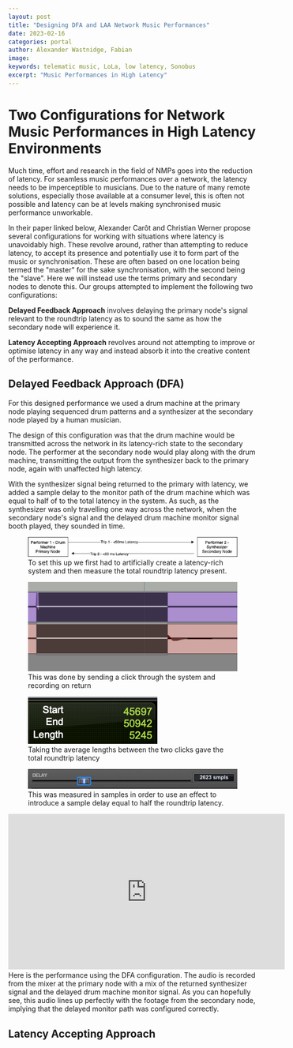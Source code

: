 ```yaml
---
layout: post
title: "Designing DFA and LAA Network Music Performances"
date: 2023-02-16
categories: portal
author: Alexander Wastnidge, Fabian
image: 
keywords: telematic music, LoLa, low latency, Sonobus
excerpt: "Music Performances in High Latency"
---
```




# Two Configurations for Network Music Performances in High Latency Environments

Much time, effort and research in the field of NMPs goes into the reduction of latency.  For seamless music performances over a network, the latency needs to be imperceptible to musicians.  Due to the nature of many remote solutions, especially those available at a consumer level, this is often not possible and latency can be at levels making synchronised music performance unworkable.

In their paper linked below, Alexander Carôt and Christian Werner propose several configurations for working with situations where latency is unavoidably high.  These revolve around, rather than attempting to reduce latency, to accept its presence and potentially use it to form part of the music or synchronisation.  These are often based on one location being termed the "master" for the sake synchronisation, with the second being the "slave".  Here we will instead use the terms primary and secondary nodes to denote this.  Our groups attempted to implement the following two configurations:

**Delayed Feedback Approach** involves delaying the primary node's signal relevant to the roundtrip latency as to sound the same as how the secondary node will experience it.

**Latency Accepting Approach** revolves around not attempting to improve or optimise latency in any way and instead absorb it into the creative content of the performance.


## Delayed Feedback Approach (DFA)

For this designed performance we used a drum machine at the primary node playing sequenced drum patterns and a synthesizer at the secondary node played by a human musician.

The design of this configuration was that the drum machine would be transmitted across the network in its latency-rich state to the secondary node.  The performer at the secondary node would play along with the drum machine, transmitting the output from the synthesizer back to the primary node, again with unaffected high latency.

With the synthesizer signal being returned to the primary with latency, we added a sample delay to the monitor path of the drum machine which was equal to half of to the total latency in the system.  As such, as the synthesizer was only travelling one way across the network, when the secondary node's signal and the delayed drum machine monitor signal booth played, they sounded in time.


<figure style="float: none">
   <img
      src="/assets/image/2023_02_15_alexanjw_roundtrip_diagram.jpg"
      style="max-height:600px; width:auto;" />
   <figcaption>To set this up we first had to artificially create a latency-rich system and then measure the total roundtrip latency present.</figcaption>
</figure>

<figure style="float: none">
   <img
      src="/assets/image/2023_02_15_alexanjw_waveforms.png"
      style="max-height:600px; width:auto;" />
   <figcaption>This was done by sending a click through the system and recording on return</figcaption>
</figure>

<figure style="float: none">
   <img
      src="/assets/image/2023_02_15_alexanjw_roundtrip.png"
      style="max-height:600px; width:auto;" />
   <figcaption>Taking the average lengths between the two clicks gave the total roundtrip latency</figcaption>
</figure>

<figure style="float: none">
   <img
      src="/assets/image/2023_02_15_alexanjw_delay.png"
      style="max-height:600px; width:auto;" />
   <figcaption>This was measured in samples in order to use an effect to introduce a sample delay equal to half the roundtrip latency.</figcaption>
</figure>

<iframe width="560" height="315" src="https://www.youtube.com/embed/-Og_EoKAVhw" title="YouTube video player" frameborder="0" allow="accelerometer; autoplay; clipboard-write; encrypted-media; gyroscope; picture-in-picture; web-share" allowfullscreen></iframe>
Here is the performance using the DFA configuration.  The audio is recorded from the mixer at the primary node with a mix of the returned synthesizer signal and the delayed drum machine monitor signal.  As you can hopefully see, this audio lines up perfectly with the footage from the secondary node, implying that the delayed monitor path was configured correctly.

## Latency Accepting Approach

